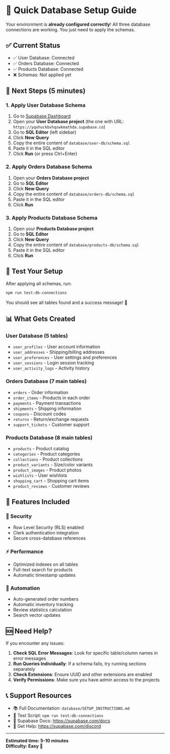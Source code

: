 # 🚀 Quick Database Setup Guide

Your environment is **already configured correctly**! All three database connections are working. You just need to apply the schemas.

## ✅ Current Status
- ✅ User Database: Connected
- ✅ Orders Database: Connected  
- ✅ Products Database: Connected
- ❌ Schemas: Not applied yet

## 🎯 Next Steps (5 minutes)

### 1. Apply User Database Schema
1. Go to [Supabase Dashboard](https://app.supabase.com)
2. Open your **User Database project** (the one with URL: `https://yqxhuckbvhqswkmathda.supabase.co`)
3. Go to **SQL Editor** (left sidebar)
4. Click **New Query**
5. Copy the entire content of `database/user-db/schema.sql`
6. Paste it in the SQL editor
7. Click **Run** (or press Ctrl+Enter)

### 2. Apply Orders Database Schema
1. Open your **Orders Database project** 
2. Go to **SQL Editor**
3. Click **New Query**
4. Copy the entire content of `database/orders-db/schema.sql`
5. Paste it in the SQL editor
6. Click **Run**

### 3. Apply Products Database Schema
1. Open your **Products Database project**
2. Go to **SQL Editor**
3. Click **New Query**
4. Copy the entire content of `database/products-db/schema.sql`
5. Paste it in the SQL editor
6. Click **Run**

## 🧪 Test Your Setup

After applying all schemas, run:

```bash
npm run test:db-connections
```

You should see all tables found and a success message! 🎉

## 📊 What Gets Created

### User Database (5 tables)
- `user_profiles` - User account information
- `user_addresses` - Shipping/billing addresses  
- `user_preferences` - User settings and preferences
- `user_sessions` - Login session tracking
- `user_activity_logs` - Activity history

### Orders Database (7 main tables)
- `orders` - Order information
- `order_items` - Products in each order
- `payments` - Payment transactions
- `shipments` - Shipping information
- `coupons` - Discount codes
- `returns` - Return/exchange requests
- `support_tickets` - Customer support

### Products Database (8 main tables)
- `products` - Product catalog
- `categories` - Product categories
- `collections` - Product collections
- `product_variants` - Size/color variants
- `product_images` - Product photos
- `wishlists` - User wishlists
- `shopping_cart` - Shopping cart items
- `product_reviews` - Customer reviews

## 🔧 Features Included

### 🔐 Security
- Row Level Security (RLS) enabled
- Clerk authentication integration
- Secure cross-database references

### ⚡ Performance
- Optimized indexes on all tables
- Full-text search for products
- Automatic timestamp updates

### 🤖 Automation
- Auto-generated order numbers
- Automatic inventory tracking
- Review statistics calculation
- Search vector updates

## 🆘 Need Help?

If you encounter any issues:

1. **Check SQL Error Messages**: Look for specific table/column names in error messages
2. **Run Queries Individually**: If a schema fails, try running sections separately
3. **Check Extensions**: Ensure UUID and other extensions are enabled
4. **Verify Permissions**: Make sure you have admin access to the projects

## 📞 Support Resources

- 📚 Full Documentation: `database/SETUP_INSTRUCTIONS.md`
- 🧪 Test Script: `npm run test:db-connections`
- 🔗 Supabase Docs: https://supabase.com/docs
- 💬 Get Help: https://supabase.com/discord

---

**Estimated time: 5-10 minutes**  
**Difficulty: Easy** 📝

